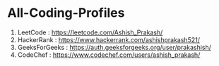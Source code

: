 # All-Coding-Profiles

1. LeetCode : https://leetcode.com/Ashish_Prakash/
2. HackerRank : https://www.hackerrank.com/ashishprakash521/
3. GeeksForGeeks : https://auth.geeksforgeeks.org/user/prakashish/
4. CodeChef : https://www.codechef.com/users/ashish_prakash/